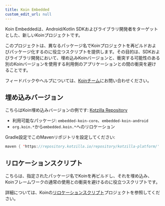 ```yaml
---
title: Koin Embedded
custom_edit_url: null
---
```


Koin Embeddedは、Android/Kotlin SDKおよびライブラリ開発者をターゲットとした、新しいKoinプロジェクトです。

このプロジェクトは、異なるパッケージ名でKoinプロジェクトを再ビルドおよびパッケージ化するのに役立つスクリプトを提供します。その目的は、SDKおよびライブラリ開発において、埋め込みKoinバージョンと、衝突する可能性のある別のKoinバージョンを使用する利用側のアプリケーションとの間の衝突を避けることです。

フィードバックやヘルプについては、[Koinチーム](mailto:koin@kotzilla.io)にお問い合わせください。

## 埋め込みバージョン

こちらはKoin埋め込みバージョンの例です: [Kotzilla Repository](https://repository.kotzilla.io/#browse/browse:Koin-Embedded)
- 利用可能なパッケージ: `embedded-koin-core`、`embedded-koin-android`
- `org.koin.*`から`embedded.koin.*`へのリロケーション

Gradle設定でこのMavenリポジトリを設定してください:
```kotlin
maven { 'https://repository.kotzilla.io/repository/kotzilla-platform/' }
```

## リロケーションスクリプト

こちらは、指定されたパッケージ名でKoinを再ビルドし、それを埋め込み、Koinフレームワークの通常の使用との衝突を避けるのに役立つスクリプトです。

詳細については、Koinの[リロケーションスクリプト](https://github.com/InsertKoinIO/koin-embedded?tab=readme-ov-file#koin-relocation-scripts)プロジェクトを参照してください。